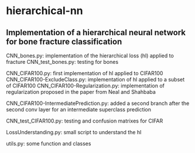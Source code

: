 # hierarchical-nn

## Implementation of a hierarchical neural network for bone fracture classification

CNN_bones.py: implementation of the hierarchical loss (hl) applied to fracture
CNN_test_bones.py: testing for bones 

CNN_CIFAR100.py: first implementation of hl applied to CIFAR100
CNN_CIFAR100-ExcludeClass.py: implementation of hl applied to a subset of CIFAR100
CNN_CIFAR100-Regularization.py: implementation of regularization proposed in the paper from Neal and Shahbaba

CNN_CIFAR100-IntermediatePrediction.py: added a second branch after the second conv layer for an intermediate superclass prediction

CNN_test_CIFAR100.py: testing and confusion matrixes for CIFAR

LossUnderstanding.py: small script to understand the hl

utils.py: some function and classes
